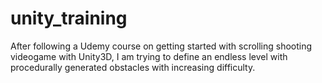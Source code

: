 # unity_training

After following a Udemy course on getting started with scrolling shooting videogame with Unity3D, I am trying to define an endless level with procedurally generated obstacles with increasing difficulty.
